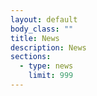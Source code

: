 ```yaml
---
layout: default
body_class: ""
title: News
description: News
sections:
  - type: news
    limit: 999
---
```

